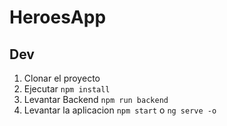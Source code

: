 # HeroesApp
## Dev
1. Clonar el proyecto
2. Ejecutar  ```npm install```
3. Levantar Backend ```npm run backend```
4. Levantar la aplicacion ```npm start``` o ```ng serve -o```